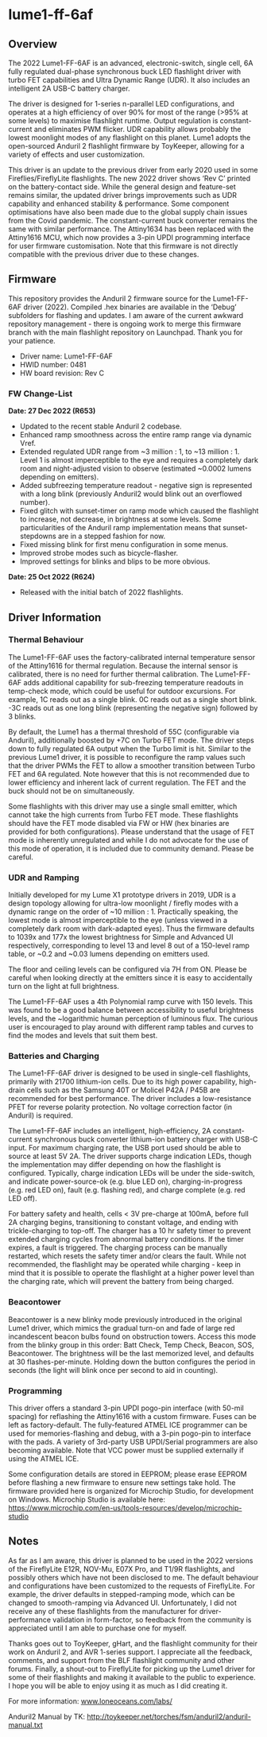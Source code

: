 # lume1-ff-6af

## Overview

The 2022 Lume1-FF-6AF is an advanced, electronic-switch, single cell, 6A fully regulated dual-phase synchronous buck LED flashlight driver with turbo FET capabilities and Ultra Dynamic Range (UDR). It also includes an intelligent 2A USB-C battery charger. 

The driver is designed for 1-series n-parallel LED configurations, and operates at a high efficiency of over 90% for most of the range (>95% at some levels) to maximise flashlight runtime. Output regulation is constant-current and eliminates PWM flicker. UDR capability allows probably the lowest moonlight modes of any flashlight on this planet. Lume1 adopts the open-sourced Anduril 2 flashlight firmware by ToyKeeper, allowing for a variety of effects and user customization. 

This driver is an update to the previous driver from early 2020 used in some Fireflies/FireflyLite flashlights. The new 2022 driver shows ‘Rev C’ printed on the battery-contact side. While the general design and feature-set remains similar, the updated driver brings improvements such as UDR capability and enhanced stability & performance. Some component optimisations have also been made due to the global supply chain issues from the Covid pandemic. The constant-current buck converter remains the same with similar performance. The Attiny1634 has been replaced with the Attiny1616 MCU, which now provides a 3-pin UPDI programming interface for user firmware customisation.  Note that this firmware is not directly compatible with the previous driver due to these changes. 

## Firmware

This repository provides the Anduril 2 firmware source for the Lume1-FF-6AF driver (2022). Compiled .hex binaries are available in the ‘Debug’ subfolders for flashing and updates. I am aware of the current awkward repository management - there is ongoing work to merge this firmware branch with the main flashlight repository on Launchpad. Thank you for your patience.  

- Driver name: Lume1-FF-6AF
- HWID number: 0481
- HW board revision: Rev C

### FW Change-List 

**Date: 27 Dec 2022 (R653)**

- Updated to the recent stable Anduril 2 codebase. 
- Enhanced ramp smoothness across the entire ramp range via dynamic Vref.
- Extended regulated UDR range from ~3 million : 1, to ~13 million : 1. Level 1 is almost imperceptible to the eye and requires a completely dark room and night-adjusted vision to observe (estimated ~0.0002 lumens depending on emitters).
- Added subfreezing temperature readout - negative sign is represented with a long blink (previously Anduril2 would blink out an overflowed number).
- Fixed glitch with sunset-timer on ramp mode which caused the flashlight to increase, not decrease, in brightness at some levels. Some particularities of the Anduril ramp implementation means that sunset-stepdowns are in a stepped fashion for now.
- Fixed missing blink for first menu configuration in some menus.
- Improved strobe modes such as bicycle-flasher. 
- Improved settings for blinks and blips to be more obvious.

**Date: 25 Oct 2022 (R624)**
- Released with the initial batch of 2022 flashlights. 


## Driver Information

### Thermal Behaviour

The Lume1-FF-6AF uses the factory-calibrated internal temperature sensor of the Attiny1616 for thermal regulation. Because the internal sensor is calibrated, there is no need for further thermal calibration. The Lume1-FF-6AF adds additional capability for sub-freezing temperature readouts in temp-check mode, which could be useful for outdoor excursions. For example, 1C reads out as a single blink. 0C reads out as a single short blink. -3C reads out as one long blink (representing the negative sign) followed by 3 blinks.  

By default, the Lume1 has a thermal threshold of 55C (configurable via Anduril), additionally boosted by +7C on Turbo FET mode. The driver steps down to fully regulated 6A output when the Turbo limit is hit.  Similar to the previous Lume1 driver, it is possible to reconfigure the ramp values such that the driver PWMs the FET to allow a smoother transition between Turbo FET and 6A regulated. Note however that this is not recommended due to lower efficiency and inherent lack of current regulation. The FET and the buck should not be on simultaneously.  

Some flashlights with this driver may use a single small emitter, which cannot take the high currents from Turbo FET mode. These flashlights should have the FET mode disabled via FW or HW (hex binaries are provided for both configurations). Please understand that the usage of FET mode is inherently unregulated and while I do not advocate for the use of this mode of operation, it is included due to community demand. Please be careful. 

### UDR and Ramping

Initially developed for my Lume X1 prototype drivers in 2019, UDR is a design topology allowing for ultra-low moonlight / firefly modes with a dynamic range on the order of ~10 million : 1. Practically speaking, the lowest mode is almost imperceptible to the eye (unless viewed in a completely dark room with dark-adapted eyes). Thus the firmware defaults to 1039x and 177x the lowest brightness for Simple and Advanced UI respectively, corresponding to level 13 and level 8 out of a 150-level ramp table, or ~0.2 and ~0.03 lumens depending on emitters used. 

The floor and ceiling levels can be configured via 7H from ON. Please be careful when looking directly at the emitters since it is easy to accidentally turn on the light at full brightness.

The Lume1-FF-6AF uses a 4th Polynomial ramp curve with 150 levels. This was found to be a good balance between accessibility to useful brightness levels, and the ~logarithmic human perception of luminous flux. The curious user is encouraged to play around with different ramp tables and curves to find the modes and levels that suit them best.

### Batteries and Charging

The Lume1-FF-6AF driver is designed to be used in single-cell flashlights, primarily with 21700 lithium-ion cells. Due to its high power capability, high-drain cells such as the Samsung 40T or Molicel P42A / P45B are recommended for best performance. The driver includes a low-resistance PFET for reverse polarity protection. No voltage correction factor (in Anduril) is required. 

The Lume1-FF-6AF includes an intelligent, high-efficiency, 2A constant-current synchronous buck converter lithium-ion battery charger with USB-C input. For maximum charging rate, the USB port used should be able to source at least 5V 2A. The driver supports charge indication LEDs, though the implementation may differ depending on how the flashlight is configured. Typically, charge indication LEDs will be under the side-switch, and indicate power-source-ok (e.g. blue LED on), charging-in-progress (e.g. red LED on), fault (e.g. flashing red), and charge complete (e.g. red LED off).

For battery safety and health, cells < 3V pre-charge at 100mA, before full 2A charging begins, transitioning to constant voltage, and ending with trickle-charging to top-off. The charger has a 10 hr safety timer to prevent extended charging cycles from abnormal battery conditions. If the timer expires, a fault is triggered. The charging process can be manually restarted, which resets the safety timer and/or clears the fault. While not recommended, the flashlight may be operated while charging - keep in mind that it is possible to operate the flashlight at a higher power level than the charging rate, which will prevent the battery from being charged. 

### Beacontower

Beacontower is a new blinky mode previously introduced in the original Lume1 driver, which mimics the gradual turn-on and fade of large red incandescent beacon bulbs found on obstruction towers. Access this mode from the blinky group in this order: Batt Check, Temp Check, Beacon, SOS, Beacontower. The brightness will be the last memorized level, and defaults at 30 flashes-per-minute. Holding down the button configures the period in seconds (the light will blink once per second to aid in counting). 

### Programming

This driver offers a standard 3-pin UPDI pogo-pin interface (with 50-mil spacing) for reflashing the Attiny1616 with a custom firmware. Fuses can be left as factory-default. The fully-featured ATMEL ICE programmer can be used for memories-flashing and debug, with a 3-pin pogo-pin to interface with the pads. A variety of 3rd-party USB UPDI/Serial programmers are also becoming available. Note that VCC power must be supplied externally if using the ATMEL ICE. 

Some configuration details are stored in EEPROM; please erase EEPROM before flashing a new firmware to ensure new settings take hold. The firmware provided here is organized for Microchip Studio, for development on Windows. Microchip Studio is available here: https://www.microchip.com/en-us/tools-resources/develop/microchip-studio

## Notes

As far as I am aware, this driver is planned to be used in the 2022 versions of the FireflyLite E12R, NOV-Mu, E07X Pro, and T1/9R flashlights, and possibly others which have not been disclosed to me. The default behaviour and configurations have been customized to the requests of FireflyLite. For example, the driver defaults in stepped-ramping mode, which can be changed to smooth-ramping via Advanced UI. Unfortunately, I did not receive any of these flashlights from the manufacturer for driver-performance validation in form-factor, so feedback from the community is appreciated until I am able to purchase one for myself. 

Thanks goes out to ToyKeeper, gHart, and the flashlight community for their work on Anduril 2, and AVR 1-series support. I appreciate all the feedback, comments, and support from the BLF flashlight community and other forums. Finally, a shout-out to FireflyLite for picking up the Lume1 driver for some of their flashlights and making it available to the public to experience. I hope you will be able to enjoy using it as much as I did creating it. 

For more information: www.loneoceans.com/labs/ 

Anduril2 Manual by TK: http://toykeeper.net/torches/fsm/anduril2/anduril-manual.txt
